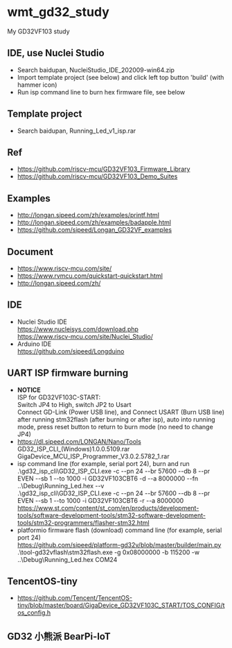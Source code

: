 # wmt_gd32_study
My GD32VF103 study

## IDE, use Nuclei Studio  
* Search baidupan, NucleiStudio_IDE_202009-win64.zip  
* Import template project (see below) and click left top button 'build' (with hammer icon)    
* Run isp command line to burn hex firmware file, see below  

## Template project  
* Search baidupan, Running_Led_v1_isp.rar  

## Ref      
* https://github.com/riscv-mcu/GD32VF103_Firmware_Library  
* https://github.com/riscv-mcu/GD32VF103_Demo_Suites  

## Examples  
* http://longan.sipeed.com/zh/examples/printf.html  
* http://longan.sipeed.com/zh/examples/badapple.html  
* https://github.com/sipeed/Longan_GD32VF_examples  

## Document  
* https://www.riscv-mcu.com/site/  
* https://www.rvmcu.com/quickstart-quickstart.html  
* http://longan.sipeed.com/zh/  

## IDE  
* Nuclei Studio IDE  
https://www.nucleisys.com/download.php  
https://www.riscv-mcu.com/site/Nuclei_Studio/  
* Arduino IDE  
https://github.com/sipeed/Longduino  

## UART ISP firmware burning  
* **NOTICE**  
ISP for GD32VF103C-START:  
Switch JP4 to High, switch JP2 to Usart    
Connect GD-Link (Power USB line), and Connect USART (Burn USB line)  
after running stm32flash (after burning or after isp), auto into running mode, press reset button to return to burn mode (no need to change JP4)  
* https://dl.sipeed.com/LONGAN/Nano/Tools  
GD32_ISP_CLI_(Windows)1.0.0.5109.rar  
GigaDevice_MCU_ISP_Programmer_V3.0.2.5782_1.rar  
* isp command line (for example, serial port 24), burn and run      
.\gd32_isp_cli\GD32_ISP_CLI.exe -c --pn 24 --br 57600 --db 8 --pr EVEN --sb 1 --to 1000 -i GD32VF103CBT6 -d --a 8000000 --fn ..\Debug\Running_Led.hex --v  
.\gd32_isp_cli\GD32_ISP_CLI.exe -c --pn 24 --br 57600 --db 8 --pr EVEN --sb 1 --to 1000 -i GD32VF103CBT6 -r --a 8000000  
https://www.st.com/content/st_com/en/products/development-tools/software-development-tools/stm32-software-development-tools/stm32-programmers/flasher-stm32.html  
* platformio firmware flash (download) command line (for example, serial port 24)      
https://github.com/sipeed/platform-gd32v/blob/master/builder/main.py  
.\tool-gd32vflash\stm32flash.exe -g 0x08000000 -b 115200 -w ..\Debug\Running_Led.hex COM24  

## TencentOS-tiny  
* https://github.com/Tencent/TencentOS-tiny/blob/master/board/GigaDevice_GD32VF103C_START/TOS_CONFIG/tos_config.h  

## GD32 小熊派 BearPi-IoT  
